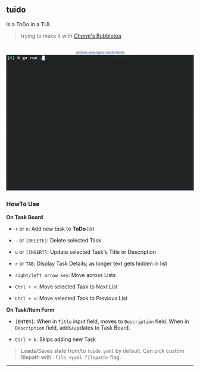
## tuido

Is a ToDo in a TUI.

> trying to make it with [_Charm_'s Bubbletea](https://github.com/charmbracelet/bubbles)

![Demo Gif](./tuido-howto.gif)

### HowTo Use

**On Task Board**

* `+` or `n`: Add new task to **ToDo** list

* `-` or `[DELETE]`: Delete selected Task

* `u` or `[INSERT]`: Update selected Task's Title or Description

* `r` or `TAB`: Display Task Details; as longer text gets hidden in list

* `right/left arrow key`: Move across Lists

* `Ctrl + >`: Move selected Task to Next List

* `Ctrl + <`: Move selected Task to Previous List

**On Task/Item Form**

* `[ENTER]`: When in `Title` input field, moves to `Description` field. When in `Description` field, adds/updates to Task Board.

* `Ctrl + k`: Skips adding new Task

> Loads/Saves state from/to `tuido.yaml` by default. Can pick custom filepath with `-file <yaml-filepath>` flag.

---
